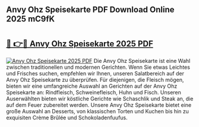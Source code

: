 ## Anvy Ohz Speisekarte PDF Download Online 2025 mC9fK

# <h2><a href="http://gc6lu9.nevu.top/?p=Anvy+Ohz+Speisekarte">🔗 👉🔴 Anvy Ohz Speisekarte 2025 PDF</a></h2>

[![Anvy Ohz Speisekarte 2025 PDF](https://i.imgur.com/dBaPXMq.png)](http://gc6lu9.nevu.top/?p=Anvy+Ohz+Speisekarte)
Die Anvy Ohz Speisekarte ist eine Wahl zwischen traditionellen und modernen Gerichten. Wenn Sie etwas Leichtes und Frisches suchen, empfehlen wir Ihnen, unseren Salatbereich auf der Anvy Ohz Speisekarte zu überprüfen. Für diejenigen, die Fleisch mögen, bieten wir eine umfangreiche Auswahl an Gerichten auf der Anvy Ohz Speisekarte an: Rindfleisch, Schweinefleisch, Huhn und Fisch. Unseren Auserwählten bieten wir köstliche Gerichte wie Schaschlik und Steak an, die auf dem Feuer zubereitet werden. Unsere Anvy Ohz Speisekarte bietet eine große Auswahl an Desserts, von klassischen Torten und Kuchen bis hin zu exquisiten Crème Brûlée und Schokoladenfuufus.
